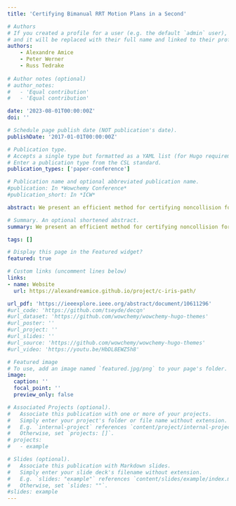 ```yaml
---
title: 'Certifying Bimanual RRT Motion Plans in a Second'

# Authors
# If you created a profile for a user (e.g. the default `admin` user), write the username (folder name) here
# and it will be replaced with their full name and linked to their profile.
authors:
    - Alexandre Amice
    - Peter Werner
    - Russ Tedrake
    
# Author notes (optional)
# author_notes:
#   - 'Equal contribution'
#   - 'Equal contribution'

date: '2023-08-01T00:00:00Z'
doi: ''

# Schedule page publish date (NOT publication's date).
publishDate: '2017-01-01T00:00:00Z'

# Publication type.
# Accepts a single type but formatted as a YAML list (for Hugo requirements).
# Enter a publication type from the CSL standard.
publication_types: ['paper-conference']

# Publication name and optional abbreviated publication name.
#publication: In *Wowchemy Conference*
#publication_short: In *ICW*

abstract: We present an efficient method for certifying noncollision for piecewise-polynomial motion plans in algebraic reparametrizations of configuration space. Such motion plans include those generated by popular randomized methods including RRTs and PRMs, as well as those generated by many methods in trajectory optimization. Based on Sums-of-Squares optimization, our method provides exact, rigorous certificates of non-collision; it can never falsely claim that a motion plan containing collisions is collision-free. We demonstrate that our formulation is practical for real world deployment, certifying the safety of a twelve degree of freedom motion plan in just over a second. Moreover, the method is capable of discriminating the safety or lack thereof of two motion plans which differ by only millimeters.

# Summary. An optional shortened abstract.
summary: We present an efficient method for certifying noncollision for piecewise-polynomial motion plans in algebraic reparametrizations of configuration space. Such motion plans include those generated by popular randomized methods including RRTs and PRMs, as well as those generated by many methods in trajectory optimization. Based on Sums-of-Squares optimization, our method provides exact, rigorous certificates of non-collision; it can never falsely claim that a motion plan containing collisions is collision-free. <font size="4"> <br> *[ICRA, 2024]*</font>

tags: []

# Display this page in the Featured widget?
featured: true

# Custom links (uncomment lines below)
links:
- name: Website
  url: https://alexandreamice.github.io/project/c-iris-path/

url_pdf: 'https://ieeexplore.ieee.org/abstract/document/10611296'
#url_code: 'https://github.com/tseyde/decqn'
#url_dataset: 'https://github.com/wowchemy/wowchemy-hugo-themes'
#url_poster: ''
#url_project: ''
#url_slides: ''
#url_source: 'https://github.com/wowchemy/wowchemy-hugo-themes'
#url_video: 'https://youtu.be/HbDL8EWZ5h8'

# Featured image
# To use, add an image named `featured.jpg/png` to your page's folder.
image:
  caption: ''
  focal_point: ''
  preview_only: false

# Associated Projects (optional).
#   Associate this publication with one or more of your projects.
#   Simply enter your project's folder or file name without extension.
#   E.g. `internal-project` references `content/project/internal-project/index.md`.
#   Otherwise, set `projects: []`.
# projects:
#   - example

# Slides (optional).
#   Associate this publication with Markdown slides.
#   Simply enter your slide deck's filename without extension.
#   E.g. `slides: "example"` references `content/slides/example/index.md`.
#   Otherwise, set `slides: ""`.
#slides: example
---
```

<!-- 
{{% callout note %}}
Click the _Cite_ button above to demo the feature to enable visitors to import publication metadata into their reference management software.
{{% /callout %}}

{{% callout note %}}
Create your slides in Markdown - click the _Slides_ button to check out the example.
{{% /callout %}} -->

<!-- Add the publication's **full text** or **supplementary notes** here. You can use rich formatting such as including [code, math, and images](https://wowchemy.com/docs/content/writing-markdown-latex/). -->
